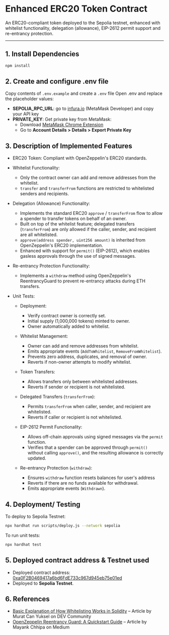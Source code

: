 # Enhanced ERC20 Token Contract

An ERC20-compliant token deployed to the Sepolia testnet, enhanced with whitelist functionality, delegation (allowance), EIP-2612 permit support and re-entrancy protection.

---

## 1. Install Dependencies

```bash
npm install
```

## 2. Create and configure .env file
Copy contents of `.env.example` and create a `.env` file
Open .env and replace the placeholder values:
- **SEPOLIA_RPC_URL**: go to [infura.io](https://www.infura.io/) (MetaMask Developer) and copy your API key 
- **PRIVATE_KEY**: Get private key from MetaMask:
  - Download [MetaMask Chrome Extension](https://chromewebstore.google.com/detail/metamask/nkbihfbeogaeaoehlefnkodbefgpgknn?hl=en) 
  - Go to **Account Details > Details > Export Private Key**

## 3. Description of Implemented Features

- ERC20 Token: Compliant with OpenZeppelin's ERC20 standards.
- Whitelist Functionality:
  - Only the contract owner can add and remove addresses from the whitelist.
  - `transfer` and `transferFrom` functions are restricted to whitelisted senders and recipients.
- Delegation (Allowance) Functionality:
  - Implements the standard ERC20 `approve` / `transferFrom` flow to allow a spender to transfer tokens on behalf of an owner.
  - Built on top of the whitelist feature; delegated transfers (`transferFrom`) are only allowed if the caller, sender, and recipient are all whitelisted.
  - `approve(address spender, uint256 amount)` is inherited from OpenZeppelin's ERC20 implementation.
  - Enhanced with support for `permit()` (EIP-2612), which enables gasless approvals through the use of signed messages.
- Re-entrancy Protection Functionality:
  - Implements a `withdraw` method using OpenZeppelin's ReentrancyGuard to prevent re-entrancy attacks during ETH transfers.  

- Unit Tests:

  - Deployment:
    - Verify contract owner is correctly set.
    - Initial supply (1,000,000 tokens) minted to owner.
    - Owner automatically added to whitelist.

  - Whitelist Management:
    - Owner can add and remove addresses from whitelist.
    - Emits appropriate events (`AddToWhitelist`, `RemoveFromWhitelist`).
    - Prevents zero address, duplicates, and removal of owner.
    - Reverts if non-owner attempts to modify whitelist.

  - Token Transfers:
    - Allows transfers only between whitelisted addresses.
    - Reverts if sender or recipient is not whitelisted.

  - Delegated Transfers (`transferFrom`):
    - Permits `transferFrom` when caller, sender, and recipient are whitelisted.
    - Reverts if caller or recipient is not whitelisted.

  - EIP-2612 Permit Functionality:
    - Allows off-chain approvals using signed messages via the `permit` function.
    - Verifies that a spender can be approved through `permit()` without calling `approve()`, and the resulting allowance is correctly updated.

  - Re-entrancy Protection (`withdraw`):
    - Ensures `withdraw` function resets balances for user's address
    - Reverts if there are no funds available for withdrawal. 
    - Emits appropriate events (`Withdrawn`).

## 4. Deployment/ Testing 
To deploy to Sepolia Testnet:
```bash
npx hardhat run scripts/deploy.js --network sepolia
```

To run unit tests:
```bash 
npx hardhat test
```

## 5. Deployed contract address & Testnet used
- Deployed contract address: [0xa0F2B0469417a6bd6FdE733c967d945eb75e01ed](https://sepolia.etherscan.io/address/0xa0F2B0469417a6bd6FdE733c967d945eb75e01ed)
- Deployed to **Sepolia Testnet**. 

## 6. References 
- [Basic Explanation of How Whitelisting Works in Solidity](https://dev.to/muratcanyuksel/basic-explanation-of-how-whitelisting-works-in-solidity-f19) – Article by Murat Can Yuksel on DEV Community
- [OpenZeppelin Reentrancy Guard: A Quickstart Guide](https://medium.com/@mayankchhipa007/openzeppelin-reentrancy-guard-a-quickstart-guide-7f5e41ee388f) – Article by Mayank Chhipa on Medium



